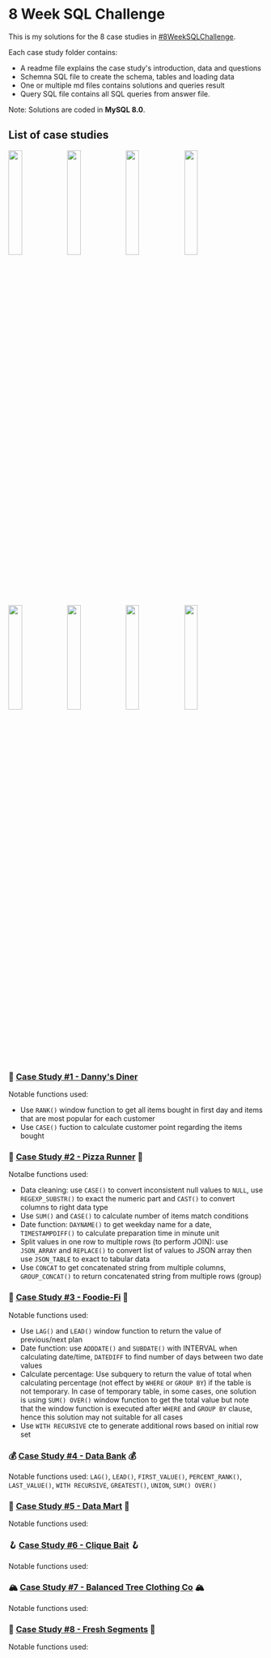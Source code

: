# 8 Week SQL Challenge

This is my solutions for the 8 case studies in [#8WeekSQLChallenge](https://8weeksqlchallenge.com).

Each case study folder contains:
* A readme file explains the case study's introduction, data and questions
* Schemna SQL file to create the schema, tables and loading data
* One or multiple md files contains solutions and queries result
* Query SQL file contains all SQL queries from answer file.

Note: Solutions are coded in **MySQL 8.0**.

## List of case studies


[<img src='https://8weeksqlchallenge.com/images/case-study-designs/1.png' width='23%'>](./Case%20Study%20%231%20-%20Danny's%20Diner)[<img src='https://8weeksqlchallenge.com/images/case-study-designs/2.png' width='23%'>](./Case%20Study%20%232%20-%20Pizza%20Runner)[<img src='https://8weeksqlchallenge.com/images/case-study-designs/3.png' width='23%'>](./Case%20Study%20%233%20-%20Foodie-Fi)[<img src='https://8weeksqlchallenge.com/images/case-study-designs/4.png' width='23%'>](./Case%20Study%20%234%20-%20Data%20Bank)[<img src='https://8weeksqlchallenge.com/images/case-study-designs/5.png'  width='23%'>](./Case%20Study%20%235%20-%20Data%20Mart)[<img src='https://8weeksqlchallenge.com/images/case-study-designs/6.png' width='23%'>](./Case%20Study%20%236%20-%20Clique%20Bait)[<img src='https://8weeksqlchallenge.com/images/case-study-designs/7.png' width='23%'>](./Case%20Study%20%237%20-%20Balanced%20Tree%20Clothing%20Co)[<img src='https://8weeksqlchallenge.com/images/case-study-designs/8.png' width='23%'>](./Case%20Study%20%238%20-%20Fresh%20Segments)
    

### 🍜 [Case Study #1 - Danny's Diner](./Case%20Study%20%231%20-%20Danny's%20Diner) 
Notable functions used:

* Use `RANK()` window function to get all items bought in first day and items that are most popular for each customer
* Use `CASE()` fuction to calculate customer point regarding the items bought


### 🍕 [Case Study #2 - Pizza Runner](./Case%20Study%20%232%20-%20Pizza%20Runner) 🍕
Notalbe functions used:

  * Data cleaning: use `CASE()` to convert inconsistent null values to `NULL`, use `REGEXP_SUBSTR()` to exact the numeric part and `CAST()` to convert columns to right data type
  * Use `SUM()` and `CASE()` to calculate number of items match conditions
  * Date function: `DAYNAME()` to get weekday name for a date, `TIMESTAMPDIFF()` to calculate preparation time in minute unit
  * Split values in one row to multiple rows (to perform JOIN): use `JSON_ARRAY` and `REPLACE()` to convert list of values to JSON array then use `JSON_TABLE` to exact to tabular data
  * Use `CONCAT` to get concatenated string from multiple columns, `GROUP_CONCAT()` to return concatenated string from multiple rows (group)


### 🥑 [Case Study #3 - Foodie-Fi](./Case%20Study%20%233%20-%20Foodie-Fi) 🥑
Notable functions used:

* Use `LAG()` and `LEAD()` window function to return the value of previous/next plan
* Date function: use `ADDDATE()` and `SUBDATE()` with INTERVAL when calculating date/time, `DATEDIFF` to find number of days between two date values
* Calculate percentage: Use subquery to return the value of total when calculating percentage (not effect by `WHERE` or `GROUP BY`) if the table is not temporary. In case of temporary table, in some cases, one solution is using `SUM() OVER()` window function to get the total value but note that the window function is executed after `WHERE` and `GROUP BY` clause, hence this solution may not suitable for all cases
* Use `WITH RECURSIVE` cte to generate additional rows based on initial row set

### 💰 [Case Study #4 - Data Bank](./Case%20Study%20%234%20-%20Data%20Bank) 💰
Notable functions used: `LAG()`, `LEAD()`, `FIRST_VALUE()`, `PERCENT_RANK()`, `LAST_VALUE()`, `WITH RECURSIVE`, `GREATEST()`, `UNION`, `SUM() OVER()`

### 🛒 [Case Study #5 - Data Mart](./Case%20Study%20%235%20-%20Data%20Mart) 🛒
Notable functions used: 

### 🪝 [Case Study #6 - Clique Bait](./Case%20Study%20%236%20-%20Clique%20Bait) 🪝
Notable functions used:

### 🏔️ [Case Study #7 - Balanced Tree Clothing Co](./Case%20Study%20%237%20-%20Balanced%20Tree%20Clothing%20Co) 🏔️
Notable functions used:

### 🍊 [Case Study #8 - Fresh Segments](./Case%20Study%20%238%20-%20Fresh%20Segments) 🍊
Notable functions used: